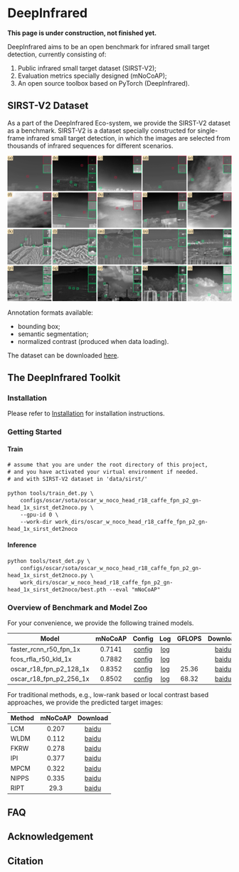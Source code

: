 # DeepInfrared

**This page is under construction, not finished yet.**

DeepInfrared aims to be an open benchmark for infrared small target detection, currently consisting of:

1. Public infrared small target dataset (SIRST-V2);
2. Evaluation metrics specially designed (mNoCoAP);
3. An open source toolbox based on PyTorch (DeepInfrared).

## SIRST-V2 Dataset

As a part of the DeepInfrared Eco-system, we provide the SIRST-V2 dataset as a benchmark.
SIRST-V2 is a dataset specially constructed for single-frame infrared small target detection, in which the images are selected from thousands of infrared sequences for different scenarios.

![](https://github.com/YimianDai/open-sirst-v2/blob/master/gallery.jpg)

Annotation formats available:

- bounding box;
- semantic segmentation;
- normalized contrast (produced when data loading).

The dataset can be downloaded [here](https://github.com/YimianDai/open-sirst-v2).

## The DeepInfrared Toolkit

### Installation

Please refer to [Installation](https://github.com/YimianDai/open-deepinfrared/blob/master/docs/INSTALL.md) for installation instructions.

### Getting Started

#### Train

```shell
# assume that you are under the root directory of this project,
# and you have activated your virtual environment if needed.
# and with SIRST-V2 dataset in 'data/sirst/'

python tools/train_det.py \
    configs/oscar/sota/oscar_w_noco_head_r18_caffe_fpn_p2_gn-head_1x_sirst_det2noco.py \
    --gpu-id 0 \
    --work-dir work_dirs/oscar_w_noco_head_r18_caffe_fpn_p2_gn-head_1x_sirst_det2noco

```

#### Inference

```shell
python tools/test_det.py \
    configs/oscar/sota/oscar_w_noco_head_r18_caffe_fpn_p2_gn-head_1x_sirst_det2noco.py \
    work_dirs/oscar_w_noco_head_r18_caffe_fpn_p2_gn-head_1x_sirst_det2noco/best.pth --eval "mNoCoAP"
```

### Overview of Benchmark and Model Zoo

For your convenience, we provide the following trained models.

Model | mNoCoAP | Config | Log | GFLOPS | Download
--- |:---:|:---:|:---:|:---:|:---:
faster_rcnn_r50_fpn_1x | 0.7141 | [config](https://raw.githubusercontent.com/YimianDai/deepinfrared-files/master/faster_rcnn_r50_fpn_1x_sirst_0_7141/faster_rcnn_r50_fpn_1x_sirst.py) | [log](https://raw.githubusercontent.com/YimianDai/deepinfrared-files/master/faster_rcnn_r50_fpn_1x_sirst_0_7141/20221201_041954.log) | | [baidu](https://pan.baidu.com/s/1fzgl2kJbcve4LC6tklGMYA?pwd=dv7b)
fcos_rfla_r50_kld_1x | 0.7882 | [config](https://raw.githubusercontent.com/YimianDai/deepinfrared-files/master/fcos_rfla_r50_kld_1x_0_7882/sirstv2_fcos_rfla_r50_kld_1x.py) | [log](https://raw.githubusercontent.com/YimianDai/deepinfrared-files/master/fcos_rfla_r50_kld_1x_0_7882/20221126_152729.log) | | [baidu](https://pan.baidu.com/s/1-JU-CA5a7FmEr0TRvXgh5Q?pwd=7gu6)
oscar_r18_fpn_p2_128_1x | 0.8352 | [config](https://raw.githubusercontent.com/YimianDai/deepinfrared-files/master/oscar_w_noco_head_r18_caffe_fpn_p2_128_gn-head_1x_sirst_det2noco_0_8352/oscar_w_noco_head_r18_caffe_fpn_p2_128_gn-head_1x_sirst_det2noco.py) | [log](https://raw.githubusercontent.com/YimianDai/deepinfrared-files/master/oscar_w_noco_head_r18_caffe_fpn_p2_128_gn-head_1x_sirst_det2noco_0_8352/20221203_034804.log) | 25.36 | [baidu](https://pan.baidu.com/s/1y5jQGZbPiPFm-FPvBydSCQ?pwd=rwyk)
oscar_r18_fpn_p2_256_1x | 0.8502 | [config](https://raw.githubusercontent.com/YimianDai/deepinfrared-files/master/oscar_w_noco_head_r18_caffe_fpn_p2_gn-head_1x_sirst_det2noco_0_8502/oscar_w_noco_head_r18_caffe_fpn_p2_gn-head_1x_sirst_det2noco.py) | [log](https://raw.githubusercontent.com/YimianDai/deepinfrared-files/master/oscar_w_noco_head_r18_caffe_fpn_p2_gn-head_1x_sirst_det2noco_0_8502/20221201_145722.log) | 68.32 | [baidu](https://pan.baidu.com/s/1JD5-6sb8Y-0tzOsGyzxebQ?pwd=pdj5)

For traditional methods, e.g., low-rank based or local contrast based approaches, we provide the predicted target images:

Method | mNoCoAP | Download
--- |:---:|:---:
LCM | 0.207 | [baidu](https://pan.baidu.com/s/1qUMPsy_J0ayneVZYDOkLcA?pwd=xhnn)
WLDM | 0.112 | [baidu](https://pan.baidu.com/s/1l8GvdxYerdAhBAVtT51vsA?pwd=nxn7)
FKRW | 0.278 | [baidu](https://pan.baidu.com/s/1rcdq9IJwMf6JbrfgM42nLQ?pwd=p9ap)
IPI | 0.377 | [baidu](https://pan.baidu.com/s/1N2grZro5Zrh4edXuxp5QDg?pwd=v31p)
MPCM | 0.322 | [baidu](https://pan.baidu.com/s/12L8GqgLYRjCsCkzJJLdxEw?pwd=x698)
NIPPS | 0.335 | [baidu](https://pan.baidu.com/s/1BGudl4V6mbQbefs0R5cYVA?pwd=kijt)
RIPT | 29.3 | [baidu](https://pan.baidu.com/s/1pDTtXKVk-HCcViPjc1YXgA?pwd=avp2)

## FAQ

## Acknowledgement

## Citation

